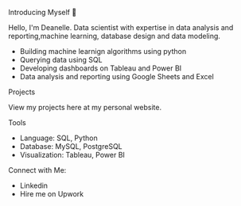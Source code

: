 Introducing Myself 👋

Hello, I'm Deanelle. Data scientist with expertise in data analysis and reporting,machine learning, database design and data modeling. 

- Building machine learnign algorithms using python 
- Querying data using SQL 
- Developing dashboards on Tableau and Power BI
- Data analysis and reporting using Google Sheets and Excel 

Projects 

View my projects here at my personal website. 

Tools
- Language: SQL, Python
- Database: MySQL, PostgreSQL
- Visualization: Tableau, Power BI 

Connect with Me: 
- Linkedin 
- Hire me on Upwork
  
